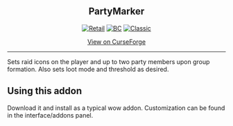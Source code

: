 <div align="center">

## PartyMarker

[![Retail](https://github.com/brodyreeves/PartyMarker/actions/workflows/build-retail.yml/badge.svg)](https://github.com/brodyreeves/PartyMarker/actions/workflows/build-retail.yml)
[![BC](https://github.com/brodyreeves/PartyMarker/actions/workflows/build-bcc.yml/badge.svg)](https://github.com/brodyreeves/PartyMarker/actions/workflows/build-bcc.yml)
[![Classic](https://github.com/brodyreeves/PartyMarker/actions/workflows/build-classic.yml/badge.svg)](https://github.com/brodyreeves/PartyMarker/actions/workflows/build-classic.yml)

[View on CurseForge](https://www.curseforge.com/wow/addons/partymarker)

---

</div>

Sets raid icons on the player and up to two party members upon group formation. Also sets loot mode and threshold as desired.

## Using this addon

Download it and install as a typical wow addon. Customization can be found in the interface/addons panel.
